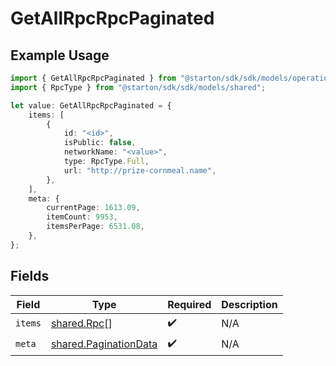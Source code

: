 # GetAllRpcRpcPaginated

## Example Usage

```typescript
import { GetAllRpcRpcPaginated } from "@starton/sdk/sdk/models/operations";
import { RpcType } from "@starton/sdk/sdk/models/shared";

let value: GetAllRpcRpcPaginated = {
    items: [
        {
            id: "<id>",
            isPublic: false,
            networkName: "<value>",
            type: RpcType.Full,
            url: "http://prize-cornmeal.name",
        },
    ],
    meta: {
        currentPage: 1613.09,
        itemCount: 9953,
        itemsPerPage: 6531.08,
    },
};
```

## Fields

| Field                                                                 | Type                                                                  | Required                                                              | Description                                                           |
| --------------------------------------------------------------------- | --------------------------------------------------------------------- | --------------------------------------------------------------------- | --------------------------------------------------------------------- |
| `items`                                                               | [shared.Rpc](../../../sdk/models/shared/rpc.md)[]                     | :heavy_check_mark:                                                    | N/A                                                                   |
| `meta`                                                                | [shared.PaginationData](../../../sdk/models/shared/paginationdata.md) | :heavy_check_mark:                                                    | N/A                                                                   |